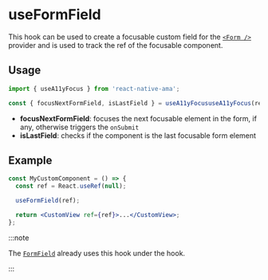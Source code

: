 # useFormField

This hook can be used to create a focusable custom field for the [`<Form />`](../components/Form.md) provider and is used to track the ref of the focusable component.

## Usage

```js
import { useA11yFocus } from 'react-native-ama';

const { focusNextFormField, isLastField } = useA11yFocususeA11yFocus(refComponent);
```

- **focusNextFormField**: focuses the next focusable element in the form, if any, otherwise triggers the `onSubmit` 
- **isLastField**: checks if the component is the last focusable form element

## Example

```jsx
const MyCustomComponent = () => {
  const ref = React.useRef(null);

  useFormField(ref);

  return <CustomView ref={ref}>...</CustomView>;
};
```

:::note

The [`FormField`](../components/FormField.md) already uses this hook under the hook.

:::

